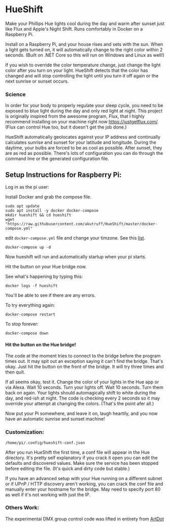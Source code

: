 # HueShift 

Make your Phillips Hue lights cool during the day and warm after sunset just like Flux and Apple's Night Shift.  Runs comfortably in Docker on a Raspberry Pi.

Install on a Raspberry Pi, and your house rises and sets with the sun.  When a light gets turned on, it will automatically change to the right color within 2 seconds.  (Built on .NET Core so this will run on Windows and Linux as well!) 

If you wish to override the color temperature change, just change the light color after you turn on your light.  HueShift detects that the color has changed and will stop controlling the light until you turn it off again or the next sunrise or sunset occurs.  

### Science 

In order for your body to properly regulate your sleep cycle, you need to be exposed to blue light during the day and only red light at night.  This project is originally inspired from the awesome program, Flux, that I highly recommend installing on your machine right now https://justgetflux.com/.  (Flux can control Hue too, but it doesn't get the job done.) 

HueShift automatically geolocates against your IP address and continually calculates sunrise and sunset for your latitude and longitude.  During the daytime, your bulbs are forced to be as cool as possible.  After sunset, they are as red as possible. There's lots of configuration you can do through the command line or the generated configuration file.

## Setup Instructions for Raspberry Pi:

Log in as the pi user:

Install Docker and grab the compose file.

```
sudo apt update
sudo apt install -y docker docker-compose
mkdir hueshift && cd hueshift
wget "https://raw.githubusercontent.com/akutruff/HueShift/master/docker-compose.yml"
```

edit ```docker-compose.yml``` file and change your timzone.  See this [list](https://docs.diladele.com/docker/timezones.html).

```
docker-compose up -d
```

Now hueshift will run and automatically startup when your pi starts.

Hit the button on your Hue bridge now.

See what's happening by typing this:

```
docker logs -f hueshift
```

You'll be able to see if there are any errors.  

To try everything again:

```
docker-compose restart
```

To stop forever:
```
docker-compose down
```

#### Hit the button on the Hue bridge!  

The code at the moment tries to connect to the bridge before the program times out.  It may spit out an exception saying it can't find the bridge.  That's okay.  Just hit the button on the front of the bridge.  It will try three times and then quit.  

If all seems okay, test it.  Change the color of your lights in the Hue app or via Alexa.  Wait 10 seconds.  Turn your lights off.  Wait 10 seconds.  Turn them back on again.  Your lights should automagically shift to white during the day, and red-ish at night.  The code is checking every 2 seconds so it may override your attempt at changing the colors. (That's the point afer all.)

Now put your Pi somewhere, and leave it on, laugh heartily, and you now have an automatic sunrise and sunset machine!  

### Customization:

`/home/pi/.config/hueshift-conf.json`

After you run HueShift the first time, a conf file will appear in the Hue directory.  It's pretty self explanatory if you crack it open you can edit the defaults and discovered values.  Make sure the service has been stopped before editing the file.  (It's quick and dirty code but stable.)

If you have an advanced setup with your Hue running on a different subnet or if UPnP / HTTP discovery aren't working, you can crack the conf file and manually enter your hostname for the bridge.  May need to specify port 80 as well if it's not working with just the IP.

### Others Work:
The experimental DMX group control code was lifted in entirety from [ArtDot](https://github.com/cansik/ArtNet3DotNet/tree/master/ArtDotNet)
